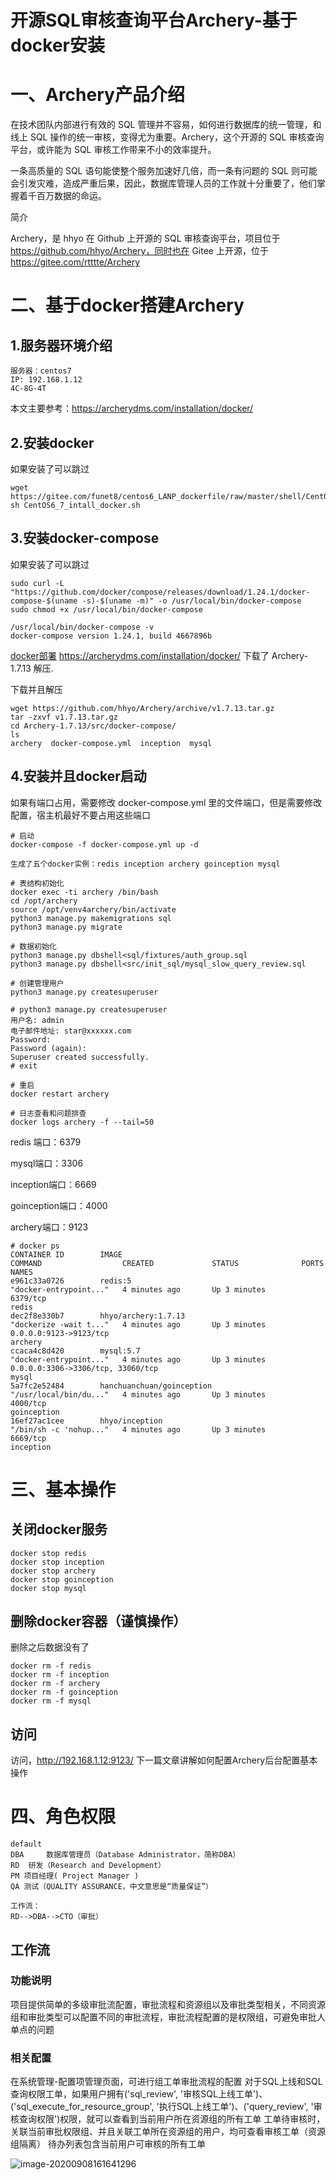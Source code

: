 # 开源SQL审核查询平台Archery-基于docker安装

# 一、Archery产品介绍

在技术团队内部进行有效的 SQL 管理并不容易，如何进行数据库的统一管理，和线上 SQL 操作的统一审核，变得尤为重要。Archery，这个开源的 SQL 审核查询平台，或许能为 SQL 审核工作带来不小的效率提升。

一条高质量的 SQL 语句能使整个服务加速好几倍，而一条有问题的 SQL 则可能会引发灾难，造成严重后果，因此，数据库管理人员的工作就十分重要了，他们掌握着千百万数据的命运。

简介

Archery，是 hhyo 在 Github 上开源的 SQL 审核查询平台，项目位于 https://github.com/hhyo/Archery，同时也在 Gitee 上开源，位于 https://gitee.com/rtttte/Archery

# 二、基于docker搭建Archery

## 1.服务器环境介绍

```
服务器：centos7 
IP: 192.168.1.12
4C-8G-4T
```

本文主要参考：https://archerydms.com/installation/docker/

## 2.安装docker

如果安装了可以跳过

```
wget https://gitee.com/funet8/centos6_LANP_dockerfile/raw/master/shell/CentOS6_7_intall_docker.sh
sh CentOS6_7_intall_docker.sh
```

## 3.安装docker-compose

如果安装了可以跳过

```
sudo curl -L "https://github.com/docker/compose/releases/download/1.24.1/docker-compose-$(uname -s)-$(uname -m)" -o /usr/local/bin/docker-compose
sudo chmod +x /usr/local/bin/docker-compose

/usr/local/bin/docker-compose -v
docker-compose version 1.24.1, build 4667896b
```

[docker部署](https://archerydms.com/installation/docker/)  https://archerydms.com/installation/docker/ 下载了 Archery-1.7.13 解压.

下载并且解压

```
wget https://github.com/hhyo/Archery/archive/v1.7.13.tar.gz
tar -zxvf v1.7.13.tar.gz
cd Archery-1.7.13/src/docker-compose/
ls
archery  docker-compose.yml  inception  mysql
```



## 4.安装并且docker启动

如果有端口占用，需要修改 docker-compose.yml 里的文件端口，但是需要修改配置，宿主机最好不要占用这些端口

```
# 启动
docker-compose -f docker-compose.yml up -d

生成了五个docker实例：redis inception archery goinception mysql
 
# 表结构初始化
docker exec -ti archery /bin/bash
cd /opt/archery
source /opt/venv4archery/bin/activate
python3 manage.py makemigrations sql  
python3 manage.py migrate 

# 数据初始化
python3 manage.py dbshell<sql/fixtures/auth_group.sql
python3 manage.py dbshell<src/init_sql/mysql_slow_query_review.sql

# 创建管理用户
python3 manage.py createsuperuser

# python3 manage.py createsuperuser
用户名: admin
电子邮件地址: star@xxxxxx.com
Password: 
Password (again): 
Superuser created successfully.
# exit

# 重启
docker restart archery

# 日志查看和问题排查
docker logs archery -f --tail=50
```

redis 端口：6379

mysql端口：3306

inception端口：6669

goinception端口：4000

archery端口：9123

```
# docker ps
CONTAINER ID        IMAGE                                          COMMAND                  CREATED             STATUS              PORTS                                                                              NAMES
e961c33a0726        redis:5                                        "docker-entrypoint..."   4 minutes ago       Up 3 minutes        6379/tcp                                                                           redis
dec2f8e330b7        hhyo/archery:1.7.13                            "dockerize -wait t..."   4 minutes ago       Up 3 minutes        0.0.0.0:9123->9123/tcp                                                             archery
ccaca4c8d420        mysql:5.7                                      "docker-entrypoint..."   4 minutes ago       Up 3 minutes        0.0.0.0:3306->3306/tcp, 33060/tcp                                                  mysql
5a7fc2e52484        hanchuanchuan/goinception                      "/usr/local/bin/du..."   4 minutes ago       Up 3 minutes        4000/tcp                                                                           goinception
16ef27ac1cee        hhyo/inception                                 "/bin/sh -c 'nohup..."   4 minutes ago       Up 3 minutes        6669/tcp                                                                           inception
```



# 三、基本操作

## 关闭docker服务

```
docker stop redis
docker stop inception
docker stop archery
docker stop goinception
docker stop mysql
```

## 删除docker容器（谨慎操作）

删除之后数据没有了

```
docker rm -f redis
docker rm -f inception
docker rm -f archery
docker rm -f goinception
docker rm -f mysql
```



## 访问

访问，http://192.168.1.12:9123/  下一篇文章讲解如何配置Archery后台配置基本操作

# 四、角色权限

```
default
DBA		数据库管理员（Database Administrator，简称DBA）
RD  研发（Research and Development）
PM 项目经理( Project Manager )
QA 测试（QUALITY ASSURANCE，中文意思是“质量保证”）

工作流：
RD-->DBA-->CTO（审批）
```



## 工作流

### 功能说明

项目提供简单的多级审批流配置，审批流程和资源组以及审批类型相关，不同资源组和审批类型可以配置不同的审批流程，审批流程配置的是权限组，可避免审批人单点的问题

### 相关配置

在系统管理-配置项管理页面，可进行组工单审批流程的配置
对于SQL上线和SQL查询权限工单，如果用户拥有('sql_review', '审核SQL上线工单')、('sql_execute_for_resource_group', '执行SQL上线工单')、('query_review', '审核查询权限')权限，就可以查看到当前用户所在资源组的所有工单
工单待审核时，关联当前审批权限组、并且关联工单所在资源组的用户，均可查看审核工单（资源组隔离）
待办列表包含当前用户可审核的所有工单

![image-20200908161641296](https://imgoss.xgss.net/picgo/image-20200908161641296.png?aliyun)







